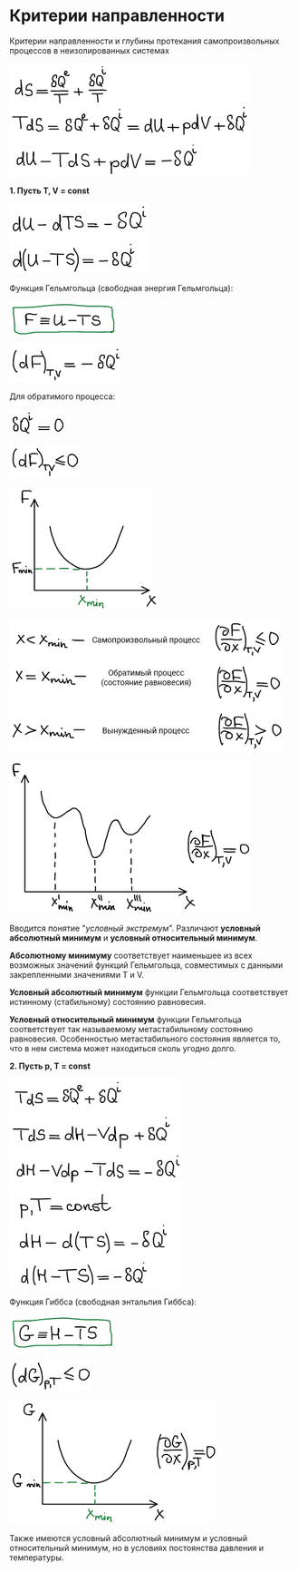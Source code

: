 # Критерии направленности

Критерии направленности и глубины протекания самопроизвольных процессов в неизолированных системах

![](../images/fh/kriterii-napravlennosti/kriterii-napravlennosti_clip_image001.png)

**1. Пусть T, V = const**

![](../images/fh/kriterii-napravlennosti/kriterii-napravlennosti_clip_image001_0000.png)

Функция Гельмгольца (свободная энергия Гельмгольца):

![](../images/fh/kriterii-napravlennosti/kriterii-napravlennosti_clip_image001_0001.png)

![](../images/fh/kriterii-napravlennosti/kriterii-napravlennosti_clip_image001_0002.png)

Для обратимого процесса:

![](../images/fh/kriterii-napravlennosti/kriterii-napravlennosti_clip_image001_0003.png)

![](../images/fh/kriterii-napravlennosti/kriterii-napravlennosti_clip_image001_0004.png)

![](../images/fh/kriterii-napravlennosti/kriterii-napravlennosti_clip_image001_0005.png)

![](../images/fh/kriterii-napravlennosti/kriterii-napravlennosti_clip_image001_0006.png)

![](../images/fh/kriterii-napravlennosti/kriterii-napravlennosti_clip_image001_0007.png)

Вводится понятие "*условный экстремум*". Различают **условный абсолютный минимум** и **условный относительный минимум**.

**Абсолютному минимуму** соответствует наименьшее из всех возможных значений функций Гельмгольца, совместимых с данными закрепленными значениями T и V.

**Условный абсолютный минимум** функции Гельмгольца соответствует истинному (стабильному) состоянию равновесия.

**Условный относительный минимум** функции Гельмгольца соответствует так называемому метастабильному состоянию равновесия. Особенностью метастабильного состояния является то, что в нем система может находиться сколь угодно долго.

**2. Пусть p, T = const**

![](../images/fh/kriterii-napravlennosti/kriterii-napravlennosti_clip_image001_0008.png)

Функция Гиббса (свободная энтальпия Гиббса):

![](../images/fh/kriterii-napravlennosti/kriterii-napravlennosti_clip_image001_0009.png)

![](../images/fh/kriterii-napravlennosti/kriterii-napravlennosti_clip_image001_0010.png)

![](../images/fh/kriterii-napravlennosti/kriterii-napravlennosti_clip_image001_0011.png)

Также имеются условный абсолютный минимум и условный относительный минимум, но в условиях постоянства давления и температуры.

